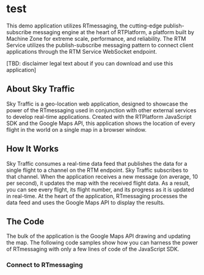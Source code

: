 # test

This demo application utilizes RTmessaging, the cutting-edge publish-subscribe messaging engine at the heart of RTPlatform, a platform built by Machine Zone for extreme scale,  performance, and reliability. The RTM Service utilizes the publish-subscribe messaging pattern to connect client applications through the RTM Service WebSocket endpoint.

[TBD: disclaimer legal text about if you can download and use this application]

## About Sky Traffic ##

Sky Traffic is a geo-location web application, designed to showcase the power of the RTmessaging used in conjunction with other external services to develop real-time applications. Created with the RTPlatform JavaScript SDK and the Google Maps API, this application shows the location of every flight in the world on a single map in a browser window.

## How It Works ##

Sky Traffic consumes a real-time data feed that publishes the data for a single flight to a channel on the RTM endpoint. Sky Traffic subscribes to that channel. When the application receives a new message (on average, 10 per second), it updates the map with the received flight data. As a result, you can see every flight, its flight number, and its progress as it is updated in real-time. At the heart of the application, RTmessaging processes the data feed and uses the Google Maps API to display the results.

## The Code ##

The bulk of the application is the Google Maps API drawing and updating the map. The following code samples show how you can harness the power of RTmessaging with only a few lines of code of the JavaScript SDK.

### Connect to RTmessaging ###

